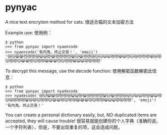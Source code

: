 # pynyac

A nice text encrytion method for cats.
很适合猫的文本加密方法

Example use:
使用例：

```shell
$ python
>>> from pynyac import nyaencode
>>> nyaencode('有内鬼，终止交易！', 'emoji')
'😿🐱😸😹😼😻😻😿😺🙀😻😹😻😻😻😼😸🐱😹😻😻😿😽🐱🙀🙀😻😻😸😺😼🐱😿😻😻😻😸😿😾😽😻😻😽😹😸😻😽😻😻😸😹😸😼😽😻😻😸🙀😺😾😾😻😻'
```

To decrypt this message, use the decode function:
使用解密函数解密此信息：

```shell
$ python
>>> from pynyac import nyadecode
>>> nyadecode('😿🐱😸😹😼😻😻😿😺🙀😻😹😻😻😻😼😸🐱😹😻😻😿😽🐱🙀🙀😻😻😸😺😼🐱😿😻😻😻😸😿😾😽😻😻😽😹😸😻😽😻😻😸😹😸😼😽😻😻😸🙀😺😾😾😻😻', 'emoji')
'有内鬼，终止交易！'
```

You can create a personal dictionary easily, but, NO duplicated items are accepted, they will cause trouble!
很容易就能创建你的个人字典（准确的说，一个字符列表），但是，不要出现重复的项，这会造成问题。
